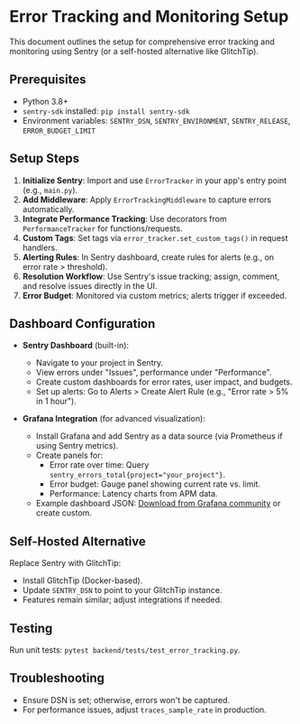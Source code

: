 # Error Tracking and Monitoring Setup

This document outlines the setup for comprehensive error tracking and monitoring using Sentry (or a self-hosted alternative like GlitchTip).

## Prerequisites
- Python 3.8+
- `sentry-sdk` installed: `pip install sentry-sdk`
- Environment variables: `SENTRY_DSN`, `SENTRY_ENVIRONMENT`, `SENTRY_RELEASE`, `ERROR_BUDGET_LIMIT`

## Setup Steps
1. **Initialize Sentry**: Import and use `ErrorTracker` in your app's entry point (e.g., `main.py`).
2. **Add Middleware**: Apply `ErrorTrackingMiddleware` to capture errors automatically.
3. **Integrate Performance Tracking**: Use decorators from `PerformanceTracker` for functions/requests.
4. **Custom Tags**: Set tags via `error_tracker.set_custom_tags()` in request handlers.
5. **Alerting Rules**: In Sentry dashboard, create rules for alerts (e.g., on error rate > threshold).
6. **Resolution Workflow**: Use Sentry's issue tracking; assign, comment, and resolve issues directly in the UI.
7. **Error Budget**: Monitored via custom metrics; alerts trigger if exceeded.

## Dashboard Configuration
- **Sentry Dashboard** (built-in):
  - Navigate to your project in Sentry.
  - View errors under "Issues", performance under "Performance".
  - Create custom dashboards for error rates, user impact, and budgets.
  - Set up alerts: Go to Alerts > Create Alert Rule (e.g., "Error rate > 5% in 1 hour").

- **Grafana Integration** (for advanced visualization):
  - Install Grafana and add Sentry as a data source (via Prometheus if using Sentry metrics).
  - Create panels for:
    - Error rate over time: Query `sentry_errors_total{project="your_project"}`.
    - Error budget: Gauge panel showing current rate vs. limit.
    - Performance: Latency charts from APM data.
  - Example dashboard JSON: [Download from Grafana community](https://grafana.com/grafana/dashboards/) or create custom.

## Self-Hosted Alternative
Replace Sentry with GlitchTip:
- Install GlitchTip (Docker-based).
- Update `SENTRY_DSN` to point to your GlitchTip instance.
- Features remain similar; adjust integrations if needed.

## Testing
Run unit tests: `pytest backend/tests/test_error_tracking.py`.

## Troubleshooting
- Ensure DSN is set; otherwise, errors won't be captured.
- For performance issues, adjust `traces_sample_rate` in production.